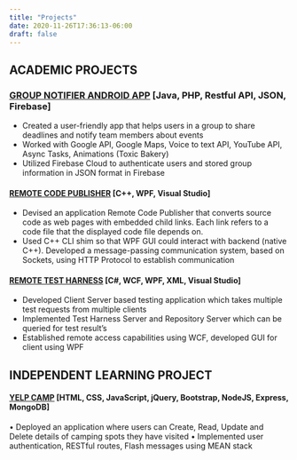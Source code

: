```yaml
---
title: "Projects"
date: 2020-11-26T17:36:13-06:00
draft: false
---
```


## ACADEMIC PROJECTS
### [GROUP NOTIFIER ANDROID APP](https://github.com/chandraharsha111/Group-Notifier-Android-App) [Java, PHP, Restful API, JSON, Firebase] 
- Created a user-friendly app that helps users in a group to share deadlines and notify team members about events
- Worked with Google API, Google Maps, Voice to text API, YouTube API, Async Tasks, Animations (Toxic Bakery)
- Utilized Firebase Cloud to authenticate users and stored group information in JSON format in Firebase

#### [REMOTE CODE PUBLISHER](https://github.com/chandraharsha111/Remote-Code-Publisher) [C++, WPF, Visual Studio] 
- Devised an application Remote Code Publisher that converts source code as web pages with embedded child
links. Each link refers to a code file that the displayed code file depends on.
- Used C++ CLI shim so that WPF GUI could interact with backend (native C++). Developed a message-passing
communication system, based on Sockets, using HTTP Protocol to establish communication

#### [REMOTE TEST HARNESS](https://github.com/chandraharsha111/Remote-Test-Harness) [C#, WCF, WPF, XML, Visual Studio]
- Developed Client Server based testing application which takes multiple test requests from multiple clients
- Implemented Test Harness Server and Repository Server which can be queried for test result’s
-  Established remote access capabilities using WCF, developed GUI for client using WPF

## INDEPENDENT LEARNING PROJECT
#### [YELP CAMP](https://github.com/chandraharsha111/YelpCamp) [HTML, CSS, JavaScript, jQuery, Bootstrap, NodeJS, Express, MongoDB]
• Deployed an application where users can Create, Read, Update and Delete details of camping spots they have visited
• Implemented user authentication, RESTful routes, Flash messages using MEAN stack


